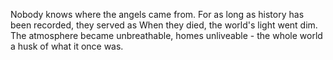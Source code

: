 Nobody knows where the angels came from. For as long as history has been recorded, they served as 
When they died, the world's light went dim. The atmosphere became unbreathable, homes unliveable - the whole world a husk of what it once was.